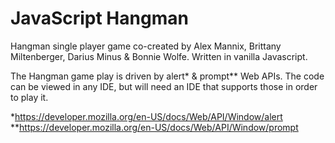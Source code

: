 # JavaScript Hangman
Hangman single player game co-created by Alex Mannix, Brittany Miltenberger, Darius Minus &amp; Bonnie Wolfe. Written in vanilla Javascript.

The Hangman game play is driven by alert* & prompt** Web APIs.
The code can be viewed in any IDE, but will need an IDE that supports those in order to play it.

*https://developer.mozilla.org/en-US/docs/Web/API/Window/alert   
**https://developer.mozilla.org/en-US/docs/Web/API/Window/prompt
